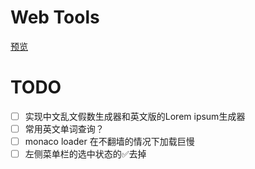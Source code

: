 # Web Tools

[预览](https://liuwenxing.tech/)

# TODO

- [ ] 实现中文乱文假数生成器和英文版的Lorem ipsum生成器
- [ ] 常用英文单词查询？
- [ ] monaco loader 在不翻墙的情况下加载巨慢
- [ ] 左侧菜单栏的选中状态的✅去掉

